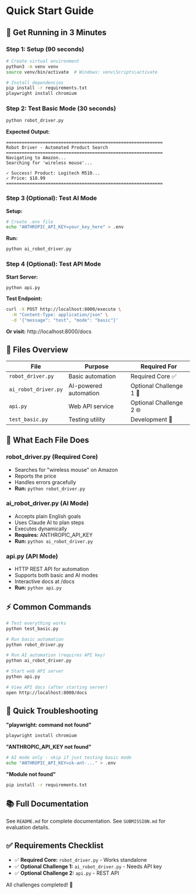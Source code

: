 # Quick Start Guide

## 🚀 Get Running in 3 Minutes

### Step 1: Setup (90 seconds)
```bash
# Create virtual environment
python3 -m venv venv
source venv/bin/activate  # Windows: venv\Scripts\activate

# Install dependencies
pip install -r requirements.txt
playwright install chromium
```

### Step 2: Test Basic Mode (30 seconds)
```bash
python robot_driver.py
```

**Expected Output:**
```
============================================================
Robot Driver - Automated Product Search
============================================================
Navigating to Amazon...
Searching for 'wireless mouse'...

✓ Success! Product: Logitech M510...
✓ Price: $18.99
============================================================
```

### Step 3 (Optional): Test AI Mode

**Setup:**
```bash
# Create .env file
echo "ANTHROPIC_API_KEY=your_key_here" > .env
```

**Run:**
```bash
python ai_robot_driver.py
```

### Step 4 (Optional): Test API Mode

**Start Server:**
```bash
python api.py
```

**Test Endpoint:**
```bash
curl -X POST http://localhost:8000/execute \
  -H "Content-Type: application/json" \
  -d '{"message": "test", "mode": "basic"}'
```

**Or visit:** http://localhost:8000/docs

## 📁 Files Overview

| File | Purpose | Required For |
|------|---------|--------------|
| `robot_driver.py` | Basic automation | Required Core ✅ |
| `ai_robot_driver.py` | AI-powered automation | Optional Challenge 1 🤖 |
| `api.py` | Web API service | Optional Challenge 2 🌐 |
| `test_basic.py` | Testing utility | Development 🧪 |

## 🎯 What Each File Does

### robot_driver.py (Required Core)
- Searches for "wireless mouse" on Amazon
- Reports the price
- Handles errors gracefully
- **Run:** `python robot_driver.py`

### ai_robot_driver.py (AI Mode)
- Accepts plain English goals
- Uses Claude AI to plan steps
- Executes dynamically
- **Requires:** ANTHROPIC_API_KEY
- **Run:** `python ai_robot_driver.py`

### api.py (API Mode)
- HTTP REST API for automation
- Supports both basic and AI modes
- Interactive docs at /docs
- **Run:** `python api.py`

## ⚡ Common Commands

```bash
# Test everything works
python test_basic.py

# Run basic automation
python robot_driver.py

# Run AI automation (requires API key)
python ai_robot_driver.py

# Start web API server
python api.py

# View API docs (after starting server)
open http://localhost:8000/docs
```

## 🐛 Quick Troubleshooting

**"playwright: command not found"**
```bash
playwright install chromium
```

**"ANTHROPIC_API_KEY not found"**
```bash
# AI mode only - skip if just testing basic mode
echo "ANTHROPIC_API_KEY=sk-ant-..." > .env
```

**"Module not found"**
```bash
pip install -r requirements.txt
```

## 📚 Full Documentation

See `README.md` for complete documentation.
See `SUBMISSION.md` for evaluation details.

## ✅ Requirements Checklist

- ✅ **Required Core:** `robot_driver.py` - Works standalone
- ✅ **Optional Challenge 1:** `ai_robot_driver.py` - Needs API key
- ✅ **Optional Challenge 2:** `api.py` - REST API

All challenges completed! 🎉
